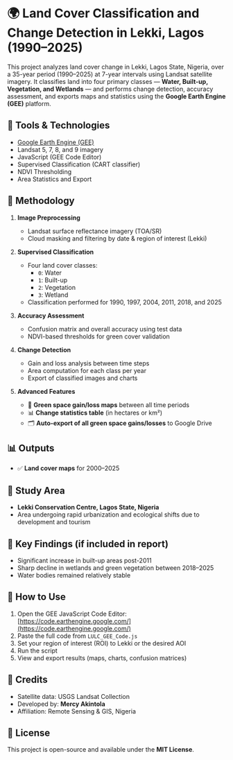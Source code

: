 # 🌍 Land Cover Classification and Change Detection in Lekki, Lagos (1990–2025)

This project analyzes land cover change in Lekki, Lagos State, Nigeria, over a 35-year period (1990–2025) at 7-year intervals using Landsat satellite imagery. It classifies land into four primary classes — **Water, Built-up, Vegetation, and Wetlands** — and performs change detection, accuracy assessment, and exports maps and statistics using the **Google Earth Engine (GEE)** platform.

## 🔧 Tools & Technologies

- [Google Earth Engine (GEE)](https://earthengine.google.com/)
- Landsat 5, 7, 8, and 9 imagery
- JavaScript (GEE Code Editor)
- Supervised Classification (CART classifier)
- NDVI Thresholding
- Area Statistics and Export

## 🧪 Methodology

1. **Image Preprocessing**
   - Landsat surface reflectance imagery (TOA/SR)
   - Cloud masking and filtering by date & region of interest (Lekki)

2. **Supervised Classification**
   - Four land cover classes:
     - `0`: Water  
     - `1`: Built-up  
     - `2`: Vegetation  
     - `3`: Wetland  
   - Classification performed for 1990, 1997, 2004, 2011, 2018, and 2025

3. **Accuracy Assessment**
   - Confusion matrix and overall accuracy using test data
   - NDVI-based thresholds for green cover validation

4. **Change Detection**
   - Gain and loss analysis between time steps
   - Area computation for each class per year
   - Export of classified images and charts

5. **Advanced Features**
   - 🌳 **Green space gain/loss maps** between all time periods
   - 📊 **Change statistics table** (in hectares or km²)
   - 🗂 **Auto-export of all green space gains/losses** to Google Drive

## 📊 Outputs

- ✅ **Land cover maps** for 2000–2025

## 📍 Study Area

- **Lekki Conservation Centre, Lagos State, Nigeria**
- Area undergoing rapid urbanization and ecological shifts due to development and tourism

## 📌 Key Findings (if included in report)

- Significant increase in built-up areas post-2011
- Sharp decline in wetlands and green vegetation between 2018–2025
- Water bodies remained relatively stable

## 🚀 How to Use

1. Open the GEE JavaScript Code Editor: [https://code.earthengine.google.com/](https://code.earthengine.google.com/)
2. Paste the full code from `LULC_GEE_Code.js`
3. Set your region of interest (ROI) to Lekki or the desired AOI
4. Run the script
5. View and export results (maps, charts, confusion matrices)

## 📌 Credits

- Satellite data: USGS Landsat Collection
- Developed by: **Mercy Akintola**
- Affiliation: Remote Sensing & GIS, Nigeria

## 📄 License

This project is open-source and available under the **MIT License**.
